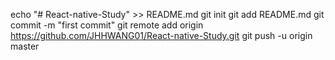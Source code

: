 echo "# React-native-Study" >> README.md
git init
git add README.md
git commit -m "first commit"
git remote add origin https://github.com/JHHWANG01/React-native-Study.git
git push -u origin master
